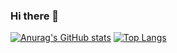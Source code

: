 ### Hi there 👋

[![Anurag's GitHub stats](https://github-readme-stats.vercel.app/api?username=garaujoribeiro)](https://github.com/garaujoribeiro/github-readme-stats)
[![Top Langs](https://github-readme-stats.vercel.app/api/top-langs/?username=garaujoribeiro&layout=compact)](https://github.com/garaujoribeiro/github-readme-stats)
